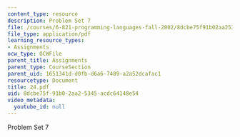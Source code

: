 ```yaml
---
content_type: resource
description: Problem Set 7
file: /courses/6-821-programming-languages-fall-2002/8dcbe75f91b02aa25345acdc64148e54_24.pdf
file_type: application/pdf
learning_resource_types:
- Assignments
ocw_type: OCWFile
parent_title: Assignments
parent_type: CourseSection
parent_uid: 1651341d-d0fb-d6a6-7489-a2a52dcafac1
resourcetype: Document
title: 24.pdf
uid: 8dcbe75f-91b0-2aa2-5345-acdc64148e54
video_metadata:
  youtube_id: null
---
```

Problem Set 7

